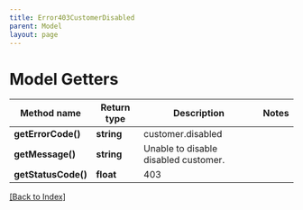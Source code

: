 ```yaml
---
title: Error403CustomerDisabled
parent: Model
layout: page
---
```


# Model Getters

Method name | Return type | Description | Notes
------------ | ------------- | ------------- | -------------
**getErrorCode()** | **string** | customer.disabled |
**getMessage()** | **string** | Unable to disable disabled customer. |
**getStatusCode()** | **float** | 403 |

[[Back to Index]](../index.md)
